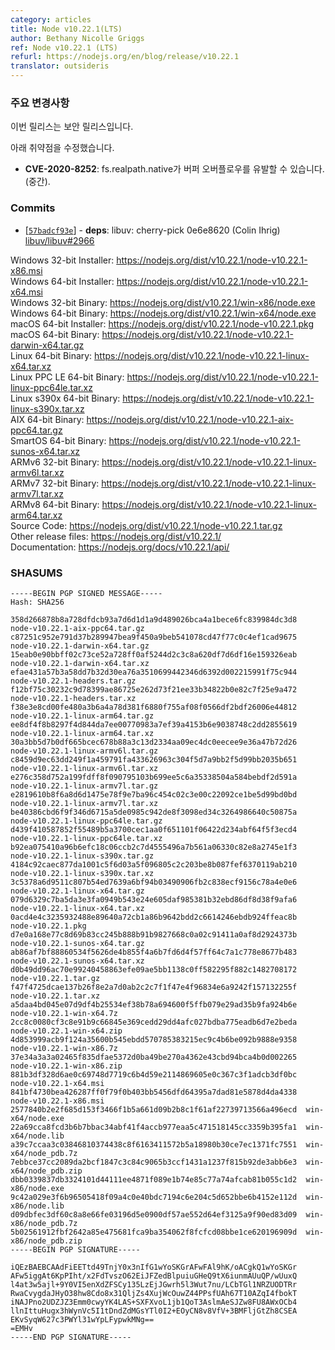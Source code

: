 ```yaml
---
category: articles
title: Node v10.22.1(LTS)
author: Bethany Nicolle Griggs
ref: Node v10.22.1 (LTS)
refurl: https://nodejs.org/en/blog/release/v10.22.1
translator: outsideris
---
```


<!--
### Notable changes

This is a security release.

Vulnerabilities fixed:

* **CVE-2020-8252**: fs.realpath.native on may cause buffer overflow (Medium).
-->

### 주요 변경사항

이번 릴리스는 보안 릴리스입니다.

아래 취약점을 수정했습니다.

* **CVE-2020-8252**: fs.realpath.native가 버퍼 오버플로우를 유발할 수 있습니다.(중간).

### Commits

* [[`57badcf93e`](https://github.com/nodejs/node/commit/57badcf93e)] - **deps**: libuv: cherry-pick 0e6e8620 (Colin Ihrig) [libuv/libuv#2966](https://github.com/libuv/libuv/pull/2966)

Windows 32-bit Installer: https://nodejs.org/dist/v10.22.1/node-v10.22.1-x86.msi<br>
Windows 64-bit Installer: https://nodejs.org/dist/v10.22.1/node-v10.22.1-x64.msi<br>
Windows 32-bit Binary: https://nodejs.org/dist/v10.22.1/win-x86/node.exe<br>
Windows 64-bit Binary: https://nodejs.org/dist/v10.22.1/win-x64/node.exe<br>
macOS 64-bit Installer: https://nodejs.org/dist/v10.22.1/node-v10.22.1.pkg<br>
macOS 64-bit Binary: https://nodejs.org/dist/v10.22.1/node-v10.22.1-darwin-x64.tar.gz<br>
Linux 64-bit Binary: https://nodejs.org/dist/v10.22.1/node-v10.22.1-linux-x64.tar.xz<br>
Linux PPC LE 64-bit Binary: https://nodejs.org/dist/v10.22.1/node-v10.22.1-linux-ppc64le.tar.xz<br>
Linux s390x 64-bit Binary: https://nodejs.org/dist/v10.22.1/node-v10.22.1-linux-s390x.tar.xz<br>
AIX 64-bit Binary: https://nodejs.org/dist/v10.22.1/node-v10.22.1-aix-ppc64.tar.gz<br>
SmartOS 64-bit Binary: https://nodejs.org/dist/v10.22.1/node-v10.22.1-sunos-x64.tar.xz<br>
ARMv6 32-bit Binary: https://nodejs.org/dist/v10.22.1/node-v10.22.1-linux-armv6l.tar.xz<br>
ARMv7 32-bit Binary: https://nodejs.org/dist/v10.22.1/node-v10.22.1-linux-armv7l.tar.xz<br>
ARMv8 64-bit Binary: https://nodejs.org/dist/v10.22.1/node-v10.22.1-linux-arm64.tar.xz<br>
Source Code: https://nodejs.org/dist/v10.22.1/node-v10.22.1.tar.gz<br>
Other release files: https://nodejs.org/dist/v10.22.1/<br>
Documentation: https://nodejs.org/docs/v10.22.1/api/

### SHASUMS

```
-----BEGIN PGP SIGNED MESSAGE-----
Hash: SHA256

358d266878b8a728dfdcb93a7d6d1d1a9d489026bca4a1bece6fc839984dc3d8  node-v10.22.1-aix-ppc64.tar.gz
c87251c952e791d37b289947bea9f450a9beb541078cd47f77c0c4ef1cad9675  node-v10.22.1-darwin-x64.tar.gz
15eab0e90bbff02c73ce52a728ff0af5244d2c3c8a620df7d6df16e159326eab  node-v10.22.1-darwin-x64.tar.xz
efae431a57b3a58dd7b32d30ea76a3510699442346d6392d002215991f75c944  node-v10.22.1-headers.tar.gz
f12bf75c30232c9d78399ae86725e262d73f21ee33b34822b0e82c7f25e9a472  node-v10.22.1-headers.tar.xz
f38e3e8cd00fe480a3b6a4a78d381f6880f755af08f0566df2bdf26006e44812  node-v10.22.1-linux-arm64.tar.gz
ee8df4f8b8297f4d844da7ee00770983a7ef39a4153b6e9038748c2dd2855619  node-v10.22.1-linux-arm64.tar.xz
30a3bb5d7b0df665bcec678b88a3c13d2334aa09ec4dc0eecee9e36a47b72d26  node-v10.22.1-linux-armv6l.tar.gz
c8459d9ec63dd249f1a459791fa433626963c304f5d7a9bb2f5d99bb2035b651  node-v10.22.1-linux-armv6l.tar.xz
e276c358d752a199fdff8f090795103b699ee5c6a35338504a584bebdf2d591a  node-v10.22.1-linux-armv7l.tar.gz
e2819610b8f6a8d6d1475e78f9e7ba96c454c02c3e00c22092ce1be5d99bd0bd  node-v10.22.1-linux-armv7l.tar.xz
be40386cbd6f9f346d6715a5de0985c942de8f3098ed34c3264986640c50875a  node-v10.22.1-linux-ppc64le.tar.gz
d439f410587852f55489b5a3700cec1aa0f651101f06422d234abf64f5f3ecd4  node-v10.22.1-linux-ppc64le.tar.xz
b92ea075410a96b6efc18c06ccb2c7d4555496a7b561a06330c82e8a2745e1f3  node-v10.22.1-linux-s390x.tar.gz
4184c92caec877da1001c5f6d03a5f096805c2c203be8b087fef6370119ab210  node-v10.22.1-linux-s390x.tar.xz
3c5378a6d9511c807b54ed7639a6bf94b03490906fb2c838ecf9156c78a4e0e6  node-v10.22.1-linux-x64.tar.gz
079d6329c7ba5da3e3fa0949b543e24e605daf985381b32ebd86df8d38f9afa6  node-v10.22.1-linux-x64.tar.xz
0acd4e4c3235932488e89640a72cb1a86b9642bdd2c6614246ebdb924ffeac8b  node-v10.22.1.pkg
d7e0a168e77c8d69b83cc245b888b91b9827668c0a02c91411a0af8d2924373b  node-v10.22.1-sunos-x64.tar.gz
ab86af7bf88860534f5626de4b855f4a6b7fd6d4f57ff64c7a1c778e8677b483  node-v10.22.1-sunos-x64.tar.xz
d0b49dd96ac70e99240458863efe09ae5bb1138c0ff582295f882c1482708172  node-v10.22.1.tar.gz
f47f4725dcae137b26f8e2a7d0ab2c2c7f1f47e4f96834e6a9242f157132255f  node-v10.22.1.tar.xz
a5daa4bd045e07d9df4b25534ef38b78a694600f5ffb079e29ad35b9fa924b6e  node-v10.22.1-win-x64.7z
2cc8c0080cf3c8e91b9c66845e369cedd29dd4afc027bdba775eadb6d7e2beda  node-v10.22.1-win-x64.zip
4d853999acb9f124a35600b545ebdd570785383215ec9c4b6be092b9888e9358  node-v10.22.1-win-x86.7z
37e34a3a3a02465f835dfae5372d0ba49be270a4362e43cbd94bca4b0d002265  node-v10.22.1-win-x86.zip
881b3df328d6ae0c69748d7719c6b4d59e2114869605e0c367c3f1adcb3df0bc  node-v10.22.1-x64.msi
841bf4730bea426287ff0f79f0b403bb5456dfd64395a7dad81e5878d4da4338  node-v10.22.1-x86.msi
2577840b2e2f685d153f3466f1b5a661d09b2b8c1f61af22739713566a496ecd  win-x64/node.exe
22a69cca8fcd3b6b7bbac34abf41f4accb977eaa5c471518145cc3359b395fa1  win-x64/node.lib
a39c7ccaa3c03846810374438c8f6163411572b5a18980b30ce7ec1371fc7551  win-x64/node_pdb.7z
7ebbce37cc2089da2bcf1847c3c84c9065b3ccf1431a1237f815b92de3abb6e3  win-x64/node_pdb.zip
dbb0339837db3324101d44111ee4871f089e1b74e85c77a74afcab81b055c1d2  win-x86/node.exe
9c42a029e3f6b96505418f09a4c0e40bdc7194c6e204c5d652bbe6b4152e112d  win-x86/node.lib
d09dbfec3df60c8a8e66fe03196d5e0900df57ae552d64ef3125a9f90ed83d09  win-x86/node_pdb.7z
5b02561912fbf2642a85e475681fca9ba354062f8fcfcd08bbe1ce620196909d  win-x86/node_pdb.zip
-----BEGIN PGP SIGNATURE-----

iQEzBAEBCAAdFiEETtd49TnjY0x3nIfG1wYoSKGrAFwFAl9hK/oACgkQ1wYoSKGr
AFw5iggAt6KpPIht/x2FdTvszO62EiJFZedBlpuiuGHeQ9tX6iunmAUuQP/wUuxQ
l4at3w5ajl+9Y0VI5enXdZFSCy135LzEjJGwrh5l3Wut7nu/LCbTGl1NRZUODTRr
RwaCvygdaJHyO38hw8Cdo8x31QljZs4XujWcOuwZ44PPsfUAh67T10AZqI4fbokT
iNAJPno2UDZJZ3Emm0cwyYK4LAS+SXFXvoL1jb1QoT3AslmAeSJZw8FU8AWxOCb4
llnIttuHugx3hWynVc5I1tDndZdMGsYTl0I2+EOyCN8v8VfV+3BMFljGtZh8CSEA
EKvSyqW627c3PWYl31wYpLFypwkMNg==
=EMHv
-----END PGP SIGNATURE-----

```
